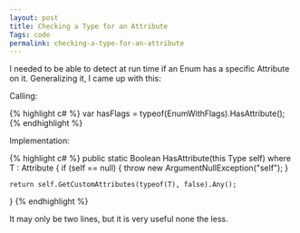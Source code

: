 ```yaml
---
layout: post
title: Checking a Type for an Attribute
Tags: code
permalink: checking-a-type-for-an-attribute
---
```


I needed to be able to detect at run time if an Enum has a specific Attribute on it.  Generalizing it, I came up with this:

Calling:

{% highlight c# %}
var hasFlags = typeof(EnumWithFlags).HasAttribute<FlagsAttribute>();
{% endhighlight %}

Implementation:

{% highlight c# %}
public static Boolean HasAttribute<T>(this Type self) where T : Attribute
{
	if (self == null)
	{
		throw new ArgumentNullException("self");
	}

	return self.GetCustomAttributes(typeof(T), false).Any();
}
{% endhighlight %}

It may only be two lines, but it is very useful none the less.
